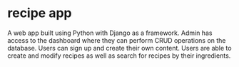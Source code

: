 # recipe app
A web app built using Python with Django as a framework. Admin has access to the dashboard where they can perform CRUD operations on the database.  Users can sign up and create their own content.  Users are able to create and modify recipes as well as search for recipes by their ingredients.
